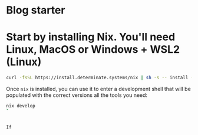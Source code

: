 # Blog starter


# Start by installing Nix. You'll need Linux, MacOS or Windows + WSL2 (Linux)

```bash
curl -fsSL https://install.determinate.systems/nix | sh -s -- install --determinate
```

Once `nix` is installed, you can use it to enter a development shell that will be populated with the correct versions all the tools you need:

```bash
nix develop
`


If


